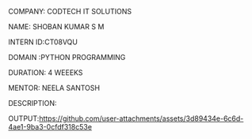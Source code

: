 COMPANY: CODTECH IT SOLUTIONS

NAME: SHOBAN KUMAR S M

INTERN ID:CT08VQU

DOMAIN :PYTHON PROGRAMMING

DURATION: 4 WEEEKS

MENTOR: NEELA SANTOSH

DESCRIPTION:

OUTPUT:https://github.com/user-attachments/assets/3d89434e-6c6d-4ae1-9ba3-0cfdf318c53e
